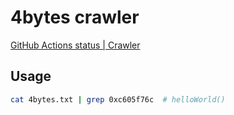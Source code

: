 # 4bytes crawler

[GitHub Actions status | Crawler](https://github.com/WcatID/4bytes/actions?workflow=Crawler)


## Usage

```bash
cat 4bytes.txt | grep 0xc605f76c  # helloWorld()
```